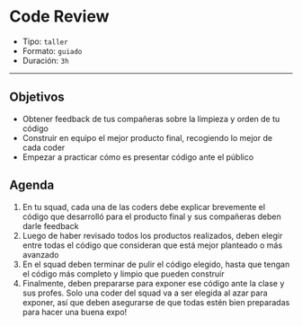 # Code Review

- Tipo: `taller`
- Formato: `guiado`
- Duración: `3h`

***

## Objetivos

- Obtener feedback de tus compañeras sobre la limpieza y orden de tu código
- Construir en equipo el mejor producto final, recogiendo lo mejor de cada
  coder
- Empezar a practicar cómo es presentar código ante el público

## Agenda

1. En tu squad, cada una de las coders debe explicar brevemente el código que
   desarrolló para el producto final y sus compañeras deben darle feedback
2. Luego de haber revisado todos los productos realizados, deben elegir entre
   todas el código que consideran que está mejor planteado o más avanzado
3. En el squad deben terminar de pulir el código elegido, hasta que tengan el
   código más completo y limpio que pueden construir
4. Finalmente, deben prepararse para exponer ese código ante la clase y sus
   profes. Solo una coder del squad va a ser elegida al azar para exponer, así
   que deben asegurarse de que todas estén bien preparadas para hacer una
   buena expo!
